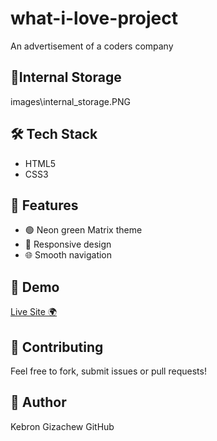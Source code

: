 # what-i-love-project
An advertisement of a coders company
## 🧾Internal Storage
images\internal_storage.PNG
## 🛠️ Tech Stack
- HTML5
- CSS3
## 🚀 Features
- 🟢 Neon green Matrix theme
- 🎯 Responsive design
- 🌐 Smooth navigation
 ## 📸 Demo
[Live Site 🌍](https://your-deployment-link.com)
## 🤝 Contributing
Feel free to fork, submit issues or pull requests!
## 👤 Author
Kebron Gizachew
GitHub


